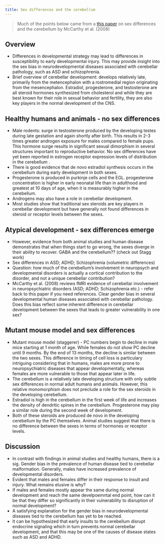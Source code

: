 ```yaml
---
title: Sex differences and the cerebellum
---
```


> Much of the points below came from a [this paper](https://link.springer.com/article/10.1007/s12311-008-0003-6) on sex differences and the cerebellum by McCarthy et al. (2008)

## Overview
* Differences in developmental strategy may lead to differences in susceptibility to early developmental injury. This may provide insight into the sex bias in neurodevelopmental diseases associated with cerebellar pathology, such as ASD and schizophrenia. 
* Brief overview of cerebellar development: develops relatively late, primarily from the metencephalon with a rostromedial region originating from the mesencephalon. Estradiol, progesterone, and testosterone are all steroid hormones synthesized from cholesterol and while they are best known for their role in sexual behavior and fertility, they are also key players in the normal development of the CNS. 

## Healthy humans and animals - no sex differences
* Male rodents: surge in testosterone produced by the developing testes during late gestation and again shortly after birth. This results in 2-3 times greater androgen exposure for males compared to female pups. This hormone surge results in significant sexual dimorphism in several structures important to reproductive behavior. No sex differences have yet been reported in estrogen receptor expression levels of distribution in the cerebellum .
* There is good evidence that de novo estradiol synthesis occurs in the cerebellum during early development in both sexes. 
* Progesterone is produced in purkinje cells and the EGL. progesterone concentration is higher in early neonatal life than in adulthood and greatest at 10 days of age, when it is measurably higher in the cerebellum. 
* Androgens may also have a role in cerebellar development. 
* Most studies show that traditional sex steroids are key players in cerebellar development but have generally not found differences in steroid or receptor levels between the sexes. 

## Atypical development - sex differences emerge
* However, evidence from both animal studies and human disease demonstrates that when things start to go wrong, the sexes diverge in their ability to recover. GABA and the cerebellum?? (check out Stagg work)
* Sex differences in ASD; ADHD; Schizophrenia (volumetric differences) 
* Question: how much of the cerebellum’s involvement in neuropsych and developmental disorders is actually a cortical contribution to the disorder, and not a unique cerebellar contribution? 
* McCarthy et al. (2008) reviews fMRI evidence of cerebellar involvement in neuropsychiatric disorders (ASD; ADHD; Schizophrenia etc.) - refer back to this paper if you need references. Clear gender bias in several developmental human diseases associated with cerebellar pathology. Does this bias reflect some inherent difference in cerebellar development between the sexes that leads to greater vulnerability in one sex? 

## Mutant mouse model and sex differences
* Mutant mouse model (staggerer) - PC numbers begin to decline in male mice starting at 1 month of age. While females do not show PC decline until 9 months. By the end of 13 months, the decline is similar between the two sexes. This difference in timing of cell loss is particulary intriguing considering that in humans, males are more prone to neuropsychiatric diseases that appear developmentally, whereas females are more vulnerable to those that appear later in life. 
* The cerebellum is a relatively late developing structure with only subtle sex differences in normal adult humans and animals. However, this relative monomorphism does not preclude a role for the sex steroids in the developing cerebellum. 
* Estradiol is high in the cerebellum in the first week of life and increases the density of dendritic spines in the cerebellum. Progesterone may play a similar role during the second week of development. 
* Both of these steroids are produced de novo in the developing cerebellum by the PC themselves. Animal studies suggest that there is no difference between the sexes in terms of hormones or receptor levels. 

## Discussion
* In contrast with findings in animal studies and healthy humans, there is a sig. Gender bias in the prevalence of human disease tied to cerebellar malformation. Generally, males have increased prevalence of developmental disorders. 
* Evident that males and females differ in their response to insult and injury. What remains elusive is why? 
* If males and females mostly appear the same during normal development and reach the same develpoemntal end point, how can it be that they differ so significantly in their vulnerability to disruption of normal development?
* A satisfying explanation for the gender bias in neurodevelopmental diseases tied to the cerebellum has yet to be reached. 
* It can be hypothesized that early insults to the cerebellum disrupt endocrine signaling which in turn prevents normal cerebellar development, and that this may be one of the causes of disease states such as ASD and ADHD. 


